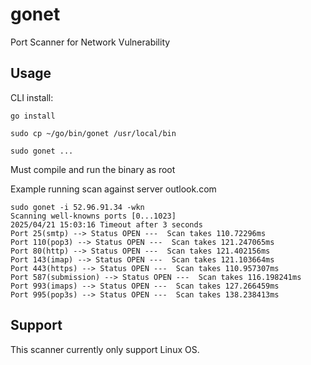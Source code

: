 # gonet

Port Scanner for Network Vulnerability

## Usage

CLI install:

```
go install

sudo cp ~/go/bin/gonet /usr/local/bin

sudo gonet ...

```
Must compile and run the binary as root

Example running scan against server outlook.com

```
sudo gonet -i 52.96.91.34 -wkn
Scanning well-knowns ports [0...1023]
2025/04/21 15:03:16 Timeout after 3 seconds
Port 25(smtp) --> Status OPEN ---  Scan takes 110.72296ms
Port 110(pop3) --> Status OPEN ---  Scan takes 121.247065ms
Port 80(http) --> Status OPEN ---  Scan takes 121.402156ms
Port 143(imap) --> Status OPEN ---  Scan takes 121.103664ms
Port 443(https) --> Status OPEN ---  Scan takes 110.957307ms
Port 587(submission) --> Status OPEN ---  Scan takes 116.198241ms
Port 993(imaps) --> Status OPEN ---  Scan takes 127.266459ms
Port 995(pop3s) --> Status OPEN ---  Scan takes 138.238413ms
```

## Support

This scanner currently only support Linux OS.
